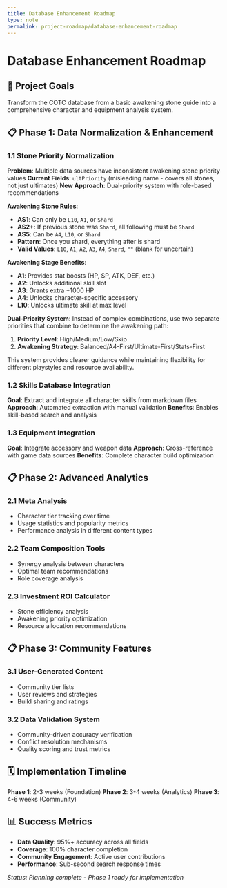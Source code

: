```yaml
---
title: Database Enhancement Roadmap
type: note
permalink: project-roadmap/database-enhancement-roadmap
---
```


# Database Enhancement Roadmap

## 🎯 Project Goals

Transform the COTC database from a basic awakening stone guide into a comprehensive character and equipment analysis system.

## 📋 Phase 1: Data Normalization & Enhancement

### 1.1 Stone Priority Normalization
**Problem**: Multiple data sources have inconsistent awakening stone priority values
**Current Fields**: `ultPriority` (misleading name - covers all stones, not just ultimates)
**New Approach**: Dual-priority system with role-based recommendations

**Awakening Stone Rules**:
- **AS1**: Can only be `L10`, `A1`, or `Shard`
- **AS2+**: If previous stone was `Shard`, all following must be `Shard`
- **AS5**: Can be `A4`, `L10`, or `Shard`
- **Pattern**: Once you shard, everything after is shard
- **Valid Values**: `L10`, `A1`, `A2`, `A3`, `A4`, `Shard`, `""` (blank for uncertain)

**Awakening Stage Benefits**:
- **A1**: Provides stat boosts (HP, SP, ATK, DEF, etc.)
- **A2**: Unlocks additional skill slot  
- **A3**: Grants extra +1000 HP
- **A4**: Unlocks character-specific accessory
- **L10**: Unlocks ultimate skill at max level

**Dual-Priority System**:
Instead of complex combinations, use two separate priorities that combine to determine the awakening path:

1. **Priority Level**: High/Medium/Low/Skip
2. **Awakening Strategy**: Balanced/A4-First/Ultimate-First/Stats-First

This system provides clearer guidance while maintaining flexibility for different playstyles and resource availability.

### 1.2 Skills Database Integration
**Goal**: Extract and integrate all character skills from markdown files
**Approach**: Automated extraction with manual validation
**Benefits**: Enables skill-based search and analysis

### 1.3 Equipment Integration
**Goal**: Integrate accessory and weapon data
**Approach**: Cross-reference with game data sources
**Benefits**: Complete character build optimization

## 📋 Phase 2: Advanced Analytics

### 2.1 Meta Analysis
- Character tier tracking over time
- Usage statistics and popularity metrics
- Performance analysis in different content types

### 2.2 Team Composition Tools
- Synergy analysis between characters
- Optimal team recommendations
- Role coverage analysis

### 2.3 Investment ROI Calculator
- Stone efficiency analysis
- Awakening priority optimization
- Resource allocation recommendations

## 📋 Phase 3: Community Features

### 3.1 User-Generated Content
- Community tier lists
- User reviews and strategies
- Build sharing and ratings

### 3.2 Data Validation System
- Community-driven accuracy verification
- Conflict resolution mechanisms
- Quality scoring and trust metrics

## 🗓️ Implementation Timeline

**Phase 1**: 2-3 weeks (Foundation)
**Phase 2**: 3-4 weeks (Analytics)
**Phase 3**: 4-6 weeks (Community)

## 📊 Success Metrics

- **Data Quality**: 95%+ accuracy across all fields
- **Coverage**: 100% character completion
- **Community Engagement**: Active user contributions
- **Performance**: Sub-second search response times

*Status: Planning complete - Phase 1 ready for implementation*